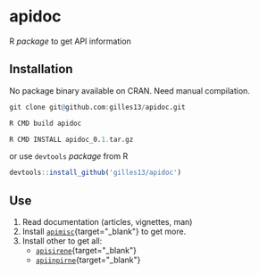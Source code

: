 
# apidoc

R *package* to get API information

## Installation

No package binary available on CRAN. Need manual compilation.

``` r
git clone git@github.com:gilles13/apidoc.git

R CMD build apidoc

R CMD INSTALL apidoc_0.1.tar.gz
```

or use `devtools` *package* from R

``` r
devtools::install_github('gilles13/apidoc')
```

## Use

1. Read documentation (articles, vignettes, man)
2. Install [`apimisc`](https://gilles13.github.io/apimisc/){target="_blank"} to get more.
3. Install other to get all: 
    * [`apisirene`](https://gilles13.github.io/apisirene/){target="_blank"}
    * [`apiinpirne`](https://gilles13.github.io/apiinpirne/){target="_blank"}
     
